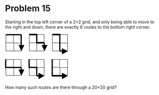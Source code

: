 # Problem 15
Starting in the top left corner of a 2×2 grid, and only being able to move to the right and down, there are exactly 6 routes to the bottom right corner.

![sample](./p015.png)

How many such routes are there through a 20×20 grid?